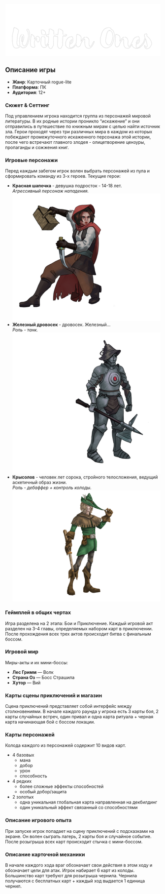 ![Written Ones](Assets/Sprites/logo.png)

## Описание игры
- **Жанр**: Карточный rogue-lite
- **Платформа**: ПК
- **Аудитория**: 12+

### Сюжет & Сеттинг

Под управлением игрока находится группа из персонажей мировой литературы. В их родные истории проникло “искажение” и они отправились в путешествие по книжным мирам с целью найти источник зла. Герои проходят через три различных мира в каждом из которых побеждают промежуточного искаженного персонажа этой истории, после чего встречают главного злодея - олицетворение цензуры, пропаганды и сожжения книг.

### Игровые персонажи

Перед каждым забегом игрок волен выбрать персонажей из пула и сформировать команду из 3-х героев. Текущие герои:

- **Красная шапочка** - девушка подросток - 14-18 лет.  
  *Агрессивный персонаж нападения.* ![hood](Assets/Sprites/RedHood.png)
- **Железный дровосек** - дровосек. Железный...  
  *Роль - танк.* ![peaker](Assets/Sprites/Peaker.png)
- **Крысолов** - человек лет сорока, стройного телосложения, ведущий аскетичный образ жизни.  
  *Роль - дебаффер + контроль колоды.* ![piper](Assets/Sprites/Piper.png)

### Геймплей в общих чертах

Игра разделена на 2 этапа: Бои и Приключение. Каждый игровой акт разделен на 3-4 главы, определяемых набором карт в приключении. После прохождения всех трех актов происходит битва с финальным боссом.

### Игровой мир

Миры-акты и их мини-боссы:

- **Лес Гримм** — Волк
- **Страна Оз** — Босс Страшила
- **Хутор** — Вий

### Карты сцены приключений и магазин

Сцена приключений представляет собой интерфейс между столкновениями. В начале каждого раунда у игрока есть 3 карты боя, 2 карты случайных встреч, один привал и одна карта ритуала + черная карта начинающая бой с боссом локации.

### Карты персонажей

Колода каждого из персонажей содержит 10 видов карт. 
- 4 базовых 
  - мана
  - добор
  - урон
  - способность
- 4 редких
  - более сложные эффекты способностей
  - особый добор/защита
- 2 золотых 
  - одна уникальная глобальная карта направленная на декбилдинг
  - один уникальный эффект связанный со способностями

### Описание игрового опыта

При запуске игрок попадает на сцену приключений с подсказками на экране. Он волен сыграть лагерь, 2 карты боя и случайное событие. После розыгрыша всех карт происходит стычка с мини-боссом.

### Описание карточной механики

В начале каждого хода враг обозначает свои действия в этом ходу и обозначает цели для атак. Игрок набирает 6 карт из колоды. Большинство карт требуют для розыгрыша чернила. Чернила получаются с бесплатных карт + каждый ход выдается 1 единица чернил.
